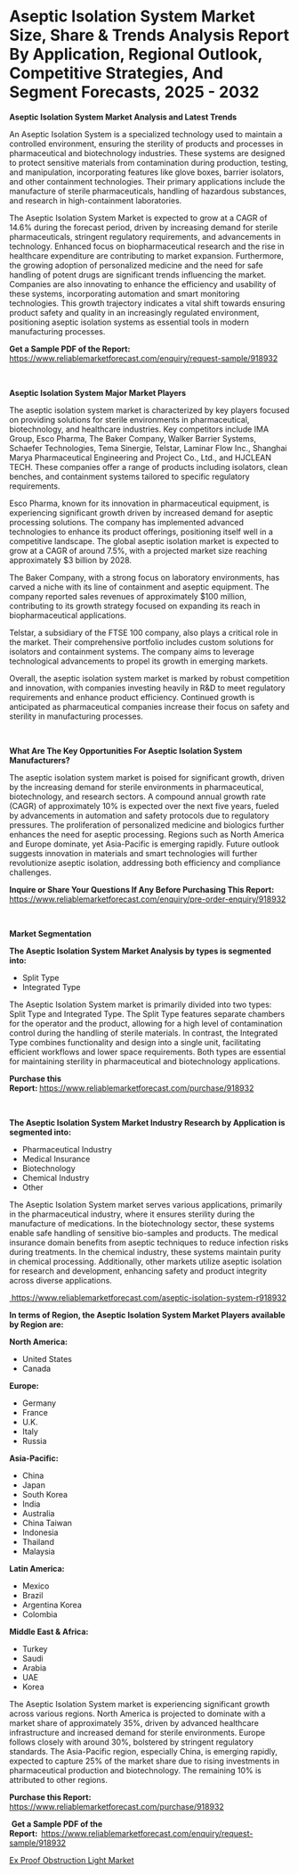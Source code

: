 <p><h1>Aseptic Isolation System Market Size, Share & Trends Analysis Report By Application, Regional Outlook, Competitive Strategies, And Segment Forecasts, 2025 - 2032</h1></p><p><strong>Aseptic Isolation System Market Analysis and Latest Trends</strong></p>
<p><p>An Aseptic Isolation System is a specialized technology used to maintain a controlled environment, ensuring the sterility of products and processes in pharmaceutical and biotechnology industries. These systems are designed to protect sensitive materials from contamination during production, testing, and manipulation, incorporating features like glove boxes, barrier isolators, and other containment technologies. Their primary applications include the manufacture of sterile pharmaceuticals, handling of hazardous substances, and research in high-containment laboratories.</p><p>The Aseptic Isolation System Market is expected to grow at a CAGR of 14.6% during the forecast period, driven by increasing demand for sterile pharmaceuticals, stringent regulatory requirements, and advancements in technology. Enhanced focus on biopharmaceutical research and the rise in healthcare expenditure are contributing to market expansion. Furthermore, the growing adoption of personalized medicine and the need for safe handling of potent drugs are significant trends influencing the market. Companies are also innovating to enhance the efficiency and usability of these systems, incorporating automation and smart monitoring technologies. This growth trajectory indicates a vital shift towards ensuring product safety and quality in an increasingly regulated environment, positioning aseptic isolation systems as essential tools in modern manufacturing processes.</p></p>
<p><strong>Get a Sample PDF of the Report:&nbsp;</strong> <a href="https://www.reliablemarketforecast.com/enquiry/request-sample/918932?utm_campaign=1170&utm_medium=2&utm_source=Github&utm_content=ia&utm_term=23022025&utm_id=aseptic-isolation-system">https://www.reliablemarketforecast.com/enquiry/request-sample/918932</a></p>
<p>&nbsp;</p>
<p><strong>Aseptic Isolation System Major Market Players</strong></p>
<p><p>The aseptic isolation system market is characterized by key players focused on providing solutions for sterile environments in pharmaceutical, biotechnology, and healthcare industries. Key competitors include IMA Group, Esco Pharma, The Baker Company, Walker Barrier Systems, Schaefer Technologies, Tema Sinergie, Telstar, Laminar Flow Inc., Shanghai Marya Pharmaceutical Engineering and Project Co., Ltd., and HJCLEAN TECH. These companies offer a range of products including isolators, clean benches, and containment systems tailored to specific regulatory requirements.</p><p>Esco Pharma, known for its innovation in pharmaceutical equipment, is experiencing significant growth driven by increased demand for aseptic processing solutions. The company has implemented advanced technologies to enhance its product offerings, positioning itself well in a competitive landscape. The global aseptic isolation market is expected to grow at a CAGR of around 7.5%, with a projected market size reaching approximately $3 billion by 2028.</p><p>The Baker Company, with a strong focus on laboratory environments, has carved a niche with its line of containment and aseptic equipment. The company reported sales revenues of approximately $100 million, contributing to its growth strategy focused on expanding its reach in biopharmaceutical applications.</p><p>Telstar, a subsidiary of the FTSE 100 company, also plays a critical role in the market. Their comprehensive portfolio includes custom solutions for isolators and containment systems. The company aims to leverage technological advancements to propel its growth in emerging markets.</p><p>Overall, the aseptic isolation system market is marked by robust competition and innovation, with companies investing heavily in R&D to meet regulatory requirements and enhance product efficiency. Continued growth is anticipated as pharmaceutical companies increase their focus on safety and sterility in manufacturing processes.</p></p>
<p>&nbsp;</p>
<p><strong>What Are The Key Opportunities For Aseptic Isolation System Manufacturers?</strong></p>
<p><p>The aseptic isolation system market is poised for significant growth, driven by the increasing demand for sterile environments in pharmaceutical, biotechnology, and research sectors. A compound annual growth rate (CAGR) of approximately 10% is expected over the next five years, fueled by advancements in automation and safety protocols due to regulatory pressures. The proliferation of personalized medicine and biologics further enhances the need for aseptic processing. Regions such as North America and Europe dominate, yet Asia-Pacific is emerging rapidly. Future outlook suggests innovation in materials and smart technologies will further revolutionize aseptic isolation, addressing both efficiency and compliance challenges.</p></p>
<p><strong>Inquire or Share Your Questions If Any Before Purchasing This Report:</strong> <a href="https://www.reliablemarketforecast.com/enquiry/pre-order-enquiry/918932?utm_campaign=1170&utm_medium=2&utm_source=Github&utm_content=ia&utm_term=23022025&utm_id=aseptic-isolation-system">https://www.reliablemarketforecast.com/enquiry/pre-order-enquiry/918932</a></p>
<p>&nbsp;</p>
<p><strong>Market Segmentation</strong></p>
<p><strong>The Aseptic Isolation System Market Analysis by types is segmented into:</strong></p>
<p><ul><li>Split Type</li><li>Integrated Type</li></ul></p>
<p><p>The Aseptic Isolation System market is primarily divided into two types: Split Type and Integrated Type. The Split Type features separate chambers for the operator and the product, allowing for a high level of contamination control during the handling of sterile materials. In contrast, the Integrated Type combines functionality and design into a single unit, facilitating efficient workflows and lower space requirements. Both types are essential for maintaining sterility in pharmaceutical and biotechnology applications.</p></p>
<p><strong>Purchase this Report:&nbsp;</strong><a href="https://www.reliablemarketforecast.com/purchase/918932?utm_campaign=1170&utm_medium=2&utm_source=Github&utm_content=ia&utm_term=23022025&utm_id=aseptic-isolation-system">https://www.reliablemarketforecast.com/purchase/918932</a></p>
<p>&nbsp;</p>
<p><strong>The Aseptic Isolation System Market Industry Research by Application is segmented into:</strong></p>
<p><ul><li>Pharmaceutical Industry</li><li>Medical Insurance</li><li>Biotechnology</li><li>Chemical Industry</li><li>Other</li></ul></p>
<p><p>The Aseptic Isolation System market serves various applications, primarily in the pharmaceutical industry, where it ensures sterility during the manufacture of medications. In the biotechnology sector, these systems enable safe handling of sensitive bio-samples and products. The medical insurance domain benefits from aseptic techniques to reduce infection risks during treatments. In the chemical industry, these systems maintain purity in chemical processing. Additionally, other markets utilize aseptic isolation for research and development, enhancing safety and product integrity across diverse applications.</p></p>
<p><a href="https://www.reliablemarketforecast.com/aseptic-isolation-system-r918932?utm_campaign=1170&utm_medium=2&utm_source=Github&utm_content=ia&utm_term=23022025&utm_id=aseptic-isolation-system">&nbsp;https://www.reliablemarketforecast.com/aseptic-isolation-system-r918932</a></p>
<p><strong>In terms of Region, the Aseptic Isolation System Market Players available by Region are:</strong></p>
<p>
    <p> <strong> North America: </strong>
        <ul>
            <li>United States</li>
            <li>Canada</li>
        </ul>
        </p> 
    <p> <strong> Europe: </strong>
        <ul>
            <li>Germany</li>
            <li>France</li>
            <li>U.K.</li>
            <li>Italy</li>
            <li>Russia</li>
        </ul>
        </p> 
    <p> <strong> Asia-Pacific: </strong>
        <ul>
            <li>China</li>
            <li>Japan</li>
            <li>South Korea</li>
            <li>India</li>
            <li>Australia</li>
            <li>China Taiwan</li>
            <li>Indonesia</li>
            <li>Thailand</li>
            <li>Malaysia</li>
        </ul>
        </p> 
    <p> <strong> Latin America: </strong>
        <ul>
            <li>Mexico</li>
            <li>Brazil</li>
            <li>Argentina Korea</li>
            <li>Colombia</li>
        </ul>
        </p> 
    <p> <strong> Middle East & Africa: </strong>
        <ul>
            <li>Turkey</li>
            <li>Saudi</li>
            <li>Arabia</li>
            <li>UAE</li>
            <li>Korea</li>
        </ul>
    </p>
    </p>
<p><p>The Aseptic Isolation System market is experiencing significant growth across various regions. North America is projected to dominate with a market share of approximately 35%, driven by advanced healthcare infrastructure and increased demand for sterile environments. Europe follows closely with around 30%, bolstered by stringent regulatory standards. The Asia-Pacific region, especially China, is emerging rapidly, expected to capture 25% of the market share due to rising investments in pharmaceutical production and biotechnology. The remaining 10% is attributed to other regions.</p></p>
<p><strong>Purchase this Report: </strong><a href="https://www.reliablemarketforecast.com/purchase/918932?utm_campaign=1170&utm_medium=2&utm_source=Github&utm_content=ia&utm_term=23022025&utm_id=aseptic-isolation-system">https://www.reliablemarketforecast.com/purchase/918932</a></p>
<p>&nbsp;<strong>Get a Sample PDF of the Report:&nbsp;&nbsp;</strong><a href="https://www.reliablemarketforecast.com/enquiry/request-sample/918932?utm_campaign=1170&utm_medium=2&utm_source=Github&utm_content=ia&utm_term=23022025&utm_id=aseptic-isolation-system">https://www.reliablemarketforecast.com/enquiry/request-sample/918932</a></p>
<p><strong></strong></p>
<p><p><a href="https://github.com/sofayahoo2023/Market-Research-Report-List-7/blob/main/ex-proof-obstruction-light-market.md?utm_campaign=1170&utm_medium=2&utm_source=Github&utm_content=ia&utm_term=23022025&utm_id=aseptic-isolation-system">Ex Proof Obstruction Light Market</a></p></p>